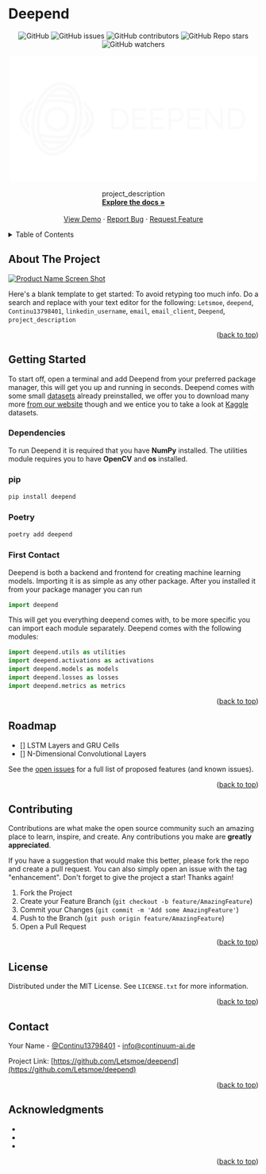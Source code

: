 # Deepend


<div width="100%" align="center">
    <img alt="GitHub" src="https://img.shields.io/github/license/Letsmoe/deepend?label=License">
    <img alt="GitHub issues" src="https://img.shields.io/github/issues/Letsmoe/deepend?label=Issues">
    <img alt="GitHub contributors" src="https://img.shields.io/github/contributors/Letsmoe/deepend?label=Contributors">
    <img alt="GitHub Repo stars" src="https://img.shields.io/github/stars/Letsmoe/deepend?label=Stars">
    <img alt="GitHub watchers" src="https://img.shields.io/github/watchers/Letsmoe/deepend?label=Watchers">
</div>



<!-- PROJECT LOGO -->
<br />
<div align="center">
  <a href="https://github.com/Letsmoe/deepend">
    <img src="images/logo-light.svg" alt="Logo" width="500" height="250">
  </a>


  <p align="center">
    project_description
    <br />
    <a href="https://continuum-ai.de/doc/deepend/"><strong>Explore the docs »</strong></a>
    <br />
    <br />
    <a href="https://github.com/Letsmoe/deepend">View Demo</a>
    ·
    <a href="https://github.com/Letsmoe/deepend/issues">Report Bug</a>
    ·
    <a href="https://github.com/Letsmoe/deepend/issues">Request Feature</a>
  </p>
</div>



<!-- TABLE OF CONTENTS -->
<details>
  <summary>Table of Contents</summary>
  <ol>
    <li>
      <a href="#about-the-project">About The Project</a>
      <ul>
        <li><a href="#built-with">Built With</a></li>
      </ul>
    </li>
    <li>
      <a href="#getting-started">Getting Started</a>
      <ul>
        <li><a href="#prerequisites">Prerequisites</a></li>
        <li><a href="#installation">Installation</a></li>
      </ul>
    </li>
    <li><a href="#usage">Usage</a></li>
    <li><a href="#roadmap">Roadmap</a></li>
    <li><a href="#contributing">Contributing</a></li>
    <li><a href="#license">License</a></li>
    <li><a href="#contact">Contact</a></li>
    <li><a href="#acknowledgments">Acknowledgments</a></li>
  </ol>
</details>



<!-- ABOUT THE PROJECT -->
## About The Project

[![Product Name Screen Shot][product-screenshot]](https://example.com)

Here's a blank template to get started: To avoid retyping too much info. Do a search and replace with your text editor for the following: `Letsmoe`, `deepend`, `Continu13798401`, `linkedin_username`, `email`, `email_client`, `Deepend`, `project_description`

<p align="right">(<a href="#top">back to top</a>)</p>


<!-- GETTING STARTED -->
## Getting Started
To start off, open a terminal and add Deepend from your preferred package manager, this will get you up and running in seconds. Deepend comes with some small [datasets](https://github.com/Letsmoe/deepend/main/src/datasets) already preinstalled, we offer you to download many more [from our website](https://continuum-ai.de/deepend/datasets) though and we entice you to take a look at [Kaggle](https://kaggle.com) datasets.

### Dependencies
To run Deepend it is required that you have **NumPy** installed. The utilities module requires you to have **OpenCV** and **os** installed.

### pip
```sh
pip install deepend
```

### Poetry
```sh
poetry add deepend
```

### First Contact

Deepend is both a backend and frontend for creating machine learning models.
Importing it is as simple as any other package. After you installed it from your package manager you can run 
```python
import deepend
```
This will get you everything deepend comes with, to be more specific you can import each module separately. Deepend comes with the following modules:
```python
import deepend.utils as utilities
import deepend.activations as activations
import deepend.models as models
import deepend.losses as losses
import deepend.metrics as metrics
```


<p align="right">(<a href="#top">back to top</a>)</p>


<!-- ROADMAP -->
## Roadmap

- [] LSTM Layers and GRU Cells
- [] N-Dimensional Convolutional Layers

See the [open issues](https://github.com/Letsmoe/deepend/issues) for a full list of proposed features (and known issues).

<p align="right">(<a href="#top">back to top</a>)</p>



<!-- CONTRIBUTING -->
## Contributing

Contributions are what make the open source community such an amazing place to learn, inspire, and create. Any contributions you make are **greatly appreciated**.

If you have a suggestion that would make this better, please fork the repo and create a pull request. You can also simply open an issue with the tag "enhancement".
Don't forget to give the project a star! Thanks again!

1. Fork the Project
2. Create your Feature Branch (`git checkout -b feature/AmazingFeature`)
3. Commit your Changes (`git commit -m 'Add some AmazingFeature'`)
4. Push to the Branch (`git push origin feature/AmazingFeature`)
5. Open a Pull Request

<p align="right">(<a href="#top">back to top</a>)</p>



<!-- LICENSE -->
## License

Distributed under the MIT License. See `LICENSE.txt` for more information.

<p align="right">(<a href="#top">back to top</a>)</p>



<!-- CONTACT -->
## Contact

Your Name - [@Continu13798401](https://twitter.com/Continu13798401) - info@continuum-ai.de

Project Link: [https://github.com/Letsmoe/deepend](https://github.com/Letsmoe/deepend)

<p align="right">(<a href="#top">back to top</a>)</p>



<!-- ACKNOWLEDGMENTS -->
## Acknowledgments

* []()
* []()
* []()

<p align="right">(<a href="#top">back to top</a>)</p>



<!-- MARKDOWN LINKS & IMAGES -->
<!-- https://www.markdownguide.org/basic-syntax/#reference-style-links -->
[contributors-shield]: https://img.shields.io/github/contributors/Letsmoe/deepend.svg?style=for-the-badge
[contributors-url]: https://github.com/Letsmoe/deepend/graphs/contributors
[forks-shield]: https://img.shields.io/github/forks/Letsmoe/deepend.svg?style=for-the-badge
[forks-url]: https://github.com/Letsmoe/deepend/network/members
[stars-shield]: https://img.shields.io/github/stars/Letsmoe/deepend.svg?style=for-the-badge
[stars-url]: https://github.com/Letsmoe/deepend/stargazers
[issues-shield]: https://img.shields.io/github/issues/Letsmoe/deepend.svg?style=for-the-badge
[issues-url]: https://github.com/Letsmoe/deepend/issues
[license-shield]: https://img.shields.io/github/license/Letsmoe/deepend.svg?style=for-the-badge
[license-url]: https://github.com/Letsmoe/deepend/blob/master/LICENSE.txt
[linkedin-shield]: https://img.shields.io/badge/-LinkedIn-black.svg?style=for-the-badge&logo=linkedin&colorB=555
[linkedin-url]: https://linkedin.com/in/linkedin_username
[product-screenshot]: images/screenshot.png
